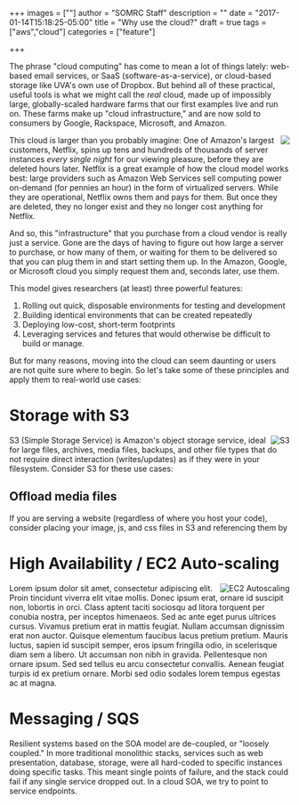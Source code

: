 +++
images = [""]
author = "SOMRC Staff"
description = ""
date = "2017-01-14T15:18:25-05:00"
title = "Why use the cloud?"
draft = true
tags = ["aws","cloud"]
categories = ["feature"]

+++

The phrase "cloud computing" has come to mean a lot of things lately: web-based email services, or SaaS (software-as-a-service), or cloud-based storage like UVA's own use of Dropbox. But behind all of these practical, useful tools is what we might call the *real* cloud, made up of impossibly large, globally-scaled hardware farms that our first examples live and run on. These farms make up "cloud infrastructure," and are now sold to consumers by Google, Rackspace, Microsoft, and Amazon. 

<img src="https://upload.wikimedia.org/wikipedia/commons/0/08/Netflix_2015_logo.svg" align="right" style="margin-left:10px;;max-width:33%;" />This cloud is larger than you probably imagine: One of Amazon's largest customers, Netflix, spins up tens and hundreds of thousands of server instances *every single night* for our viewing pleasure, before they are deleted hours later. Netflix is a great example of how the cloud model works best: large providers such as Amazon Web Services sell computing power on-demand (for pennies an hour) in the form of virtualized servers. While they are operational, Netflix owns them and pays for them. But once they are deleted, they no longer exist and they no longer cost anything for Netflix.

And so, this "infrastructure" that you purchase from a cloud vendor is really just a service. Gone are the days of having to figure out how large a server to purchase, or how many of them, or waiting for them to be delivered so that you can plug them in and start setting them up. In the Amazon, Google, or Microsoft cloud you simply request them and, seconds later, use them. 

This model gives researchers (at least) three powerful features:

1. Rolling out quick, disposable environments for testing and development
2. Building identical environments that can be created repeatedly
3. Deploying low-cost, short-term footprints
4. Leveraging services and fetures that would otherwise be difficult to build or manage.

But for many reasons, moving into the cloud can seem daunting or users are not quite sure where to begin. So let's take some of these principles and apply them to real-world use cases:

# Storage with S3

<img src="https://somrc.virginia.edu/images/aws/s3.png" align="right" style="max-height:60px;" alt="S3" />
S3 (Simple Storage Service) is Amazon's object storage service, ideal for large files, archives, media files, backups, and other file types that do not require
direct interaction (writes/updates) as if they were in your filesystem. Consider S3 for these use cases:

## Offload media files
If you are serving a website (regardless of where you host your code), consider placing your image, js, and css files in S3 and referencing
them by

# High Availability / EC2 Auto-scaling

<img src="https://somrc.virginia.edu/images/aws/autoscaling.png" align="right" style="max-height:60px;" alt="EC2 Autoscaling" />
Lorem ipsum dolor sit amet, consectetur adipiscing elit. Proin tincidunt viverra elit vitae mollis. Donec ipsum erat, ornare id suscipit non, lobortis in orci. Class aptent taciti sociosqu ad litora torquent per conubia nostra, per inceptos himenaeos. Sed ac ante eget purus ultrices cursus. Vivamus pretium erat in mattis feugiat. Nullam accumsan dignissim erat non auctor. Quisque elementum faucibus lacus pretium pretium. Mauris luctus, sapien id suscipit semper, eros ipsum fringilla odio, in scelerisque diam sem a libero. Ut accumsan non nibh in gravida. Pellentesque non ornare ipsum. Sed sed tellus eu arcu consectetur convallis. Aenean feugiat turpis id ex pretium ornare. Morbi sed odio sodales lorem tempus egestas ac at magna.

# Messaging / SQS

Resilient systems based on the SOA model are de-coupled, or "loosely coupled." In more traditional monolithic stacks, services such as web presentation, database, storage, 
were all hard-coded to specific instances doing specific tasks. This meant single points of failure, and the stack could fail if any single service dropped out. In a cloud
SOA, we try to point to service endpoints. 
